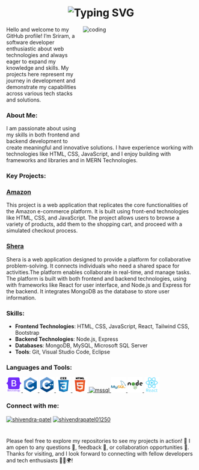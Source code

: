<h1 align="center"> 
    <img src="https://readme-typing-svg.demolab.com?font=Fira+Code&size=35&center=true&vCenter=true&width=500&height=70&duration=3000&lines=Hi+Guys+😁;+I+am+Sriram👋;" alt="Typing SVG" />
</h1>
<img align="right" alt="coding" width="300" height="300" src="https://github.com/harshavardhanyadav2004/harshavardhanyadav2004/assets/138381780/5c45b0c8-2b85-4b5a-9e83-ab05fa1cf823">

Hello and welcome to my GitHub profile! I’m Sriram, a software developer enthusiastic about web technologies and always eager to expand my knowledge and skills. My projects here represent my journey in development and demonstrate my capabilities across various tech stacks and solutions.

<h3 align="left">About Me:</h3>

I am passionate about using my skills in both frontend and backend development to create meaningful and innovative solutions. I have experience working with technologies like HTML, CSS, JavaScript, and I enjoy building with frameworks and libraries and in MERN Technologies.

<h3 align="left">Key Projects:</h3>

### [Amazon](https://github.com/sriramgaddam1/Amazon)

This project is a web application that replicates the core functionalities of the Amazon e-commerce platform. It is built using front-end technologies like HTML, CSS, and JavaScript. The project allows users to browse a variety of products, add them to the shopping cart, and proceed with a simulated checkout process.

### [Shera](https://github.com/sriramgaddam1/shera)

Shera is a web application designed to provide a platform for collaborative problem-solving. It connects individuals who need a shared space for activities.The platform enables collaborate in real-time, and manage tasks. The platform is built with both frontend and backend technologies, using with frameworks like React for user interface, and Node.js and Express for the backend. It integrates MongoDB as the database to store user information.

<h3 align="left">Skills:</h3>

- **Frontend Technologies**: HTML, CSS, JavaScript, React, Tailwind CSS, Bootstrap
- **Backend Technologies**: Node.js, Express
- **Databases**: MongoDB, MySQL, Microsoft SQL Server
- **Tools**: Git, Visual Studio Code, Eclipse

<h3 align="left">Languages and Tools:</h3>
<p align="left"> <a href="https://getbootstrap.com/" target="_blank" rel="noreferrer"> <img src="https://raw.githubusercontent.com/devicons/devicon/master/icons/bootstrap/bootstrap-plain-wordmark.svg" alt="bootstrap" width="40" height="40"/> </a> <a href="https://www.cprogramming.com/" target="_blank" rel="noreferrer"> <img src="https://raw.githubusercontent.com/devicons/devicon/master/icons/c/c-original.svg" alt="c" width="40" height="40"/> </a> <a href="https://www.w3schools.com/cpp/" target="_blank" rel="noreferrer"> <img src="https://raw.githubusercontent.com/devicons/devicon/master/icons/cplusplus/cplusplus-original.svg" alt="cplusplus" width="40" height="40"/> </a> <a href="https://www.w3schools.com/css/" target="_blank" rel="noreferrer"> <img src="https://raw.githubusercontent.com/devicons/devicon/master/icons/css3/css3-original-wordmark.svg" alt="css3" width="40" height="40"/> </a> <a href="https://www.w3.org/html/" target="_blank" rel="noreferrer"> <img src="https://raw.githubusercontent.com/devicons/devicon/master/icons/html5/html5-original-wordmark.svg" alt="html5" width="40" height="40"/> </a> <a href="https://www.microsoft.com/en-us/sql-server" target="_blank" rel="noreferrer"> <img src="https://www.svgrepo.com/show/303229/microsoft-sql-server-logo.svg" alt="mssql" width="40" height="40"/> </a> <a href="https://www.mysql.com/" target="_blank" rel="noreferrer"> <img src="https://raw.githubusercontent.com/devicons/devicon/master/icons/mysql/mysql-original-wordmark.svg" alt="mysql" width="40" height="40"/> </a> <a href="https://nodejs.org" target="_blank" rel="noreferrer"> <img src="https://raw.githubusercontent.com/devicons/devicon/master/icons/nodejs/nodejs-original-wordmark.svg" alt="nodejs" width="40" height="40"/> </a> <a href="https://reactjs.org/" target="_blank" rel="noreferrer"> <img src="https://raw.githubusercontent.com/devicons/devicon/master/icons/react/react-original-wordmark.svg" alt="react" width="40" height="40"/> </a> </p>
<h3 align="left">Connect with me:</h3>

<a href="www.linkedin.com/in/sriram-gaddam-a583b2278" target="blank"><img align="center" src="https://raw.githubusercontent.com/rahuldkjain/github-profile-readme-generator/master/src/images/icons/Social/linked-in-alt.svg" alt="shivendra-patel" height="30" width="40" /></a>
<a href="https://www.instagram.com/sriram_gaddam_/" target="blank"><img align="center" src="https://raw.githubusercontent.com/rahuldkjain/github-profile-readme-generator/master/src/images/icons/Social/instagram.svg" alt="shivendrapatel01250" height="30" width="40" /></a>
<h1>
</h1>
Please feel free to explore my repositories to see my projects in action! 🚀 I am open to any questions 💬, feedback 🌟, or collaboration opportunities 🤝. Thanks for visiting, and I look forward to connecting with fellow developers and tech enthusiasts 👨‍💻🌍!
